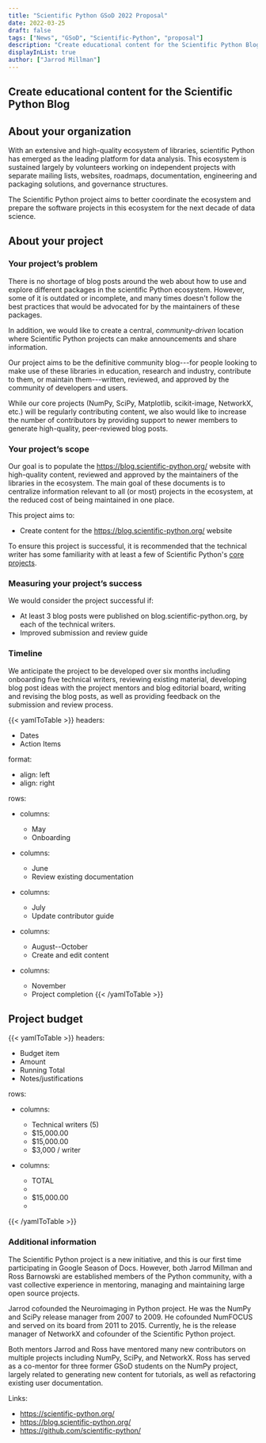 ```yaml
---
title: "Scientific Python GSoD 2022 Proposal"
date: 2022-03-25
draft: false
tags: ["News", "GSoD", "Scientific-Python", "proposal"]
description: "Create educational content for the Scientific Python Blog"
displayInList: true
author: ["Jarrod Millman"]
---
```


## Create educational content for the Scientific Python Blog

## About your organization

With an extensive and high-quality ecosystem of libraries, scientific Python
has emerged as the leading platform for data analysis.
This ecosystem is sustained largely by volunteers working on independent
projects with separate mailing lists, websites, roadmaps, documentation,
engineering and packaging solutions, and governance structures.

The Scientific Python project aims to better coordinate the ecosystem and
prepare the software projects in this ecosystem for the next decade of data
science.

## About your project

### Your project’s problem

There is no shortage of blog posts around the web about how to use and explore
different packages in the scientific Python ecosystem.
However, some of it is outdated or incomplete, and many times doesn't follow
the best practices that would be advocated for by the maintainers of these
packages.

In addition, we would like to create a central, _community-driven_ location where
Scientific Python projects can make announcements and share information.

Our project aims to be the definitive community blog---for people looking
to make use of these libraries in education, research and industry, contribute
to them, or maintain them---written, reviewed, and approved by the community
of developers and users.

While our core projects (NumPy, SciPy, Matplotlib, scikit-image, NetworkX, etc.)
will be regularly contributing content, we also would like to increase the number of
contributors by providing support to newer members to generate high-quality,
peer-reviewed blog posts.

### Your project’s scope

<!--
*Tell us about what documentation your organization will create, update, or improve. If some work is deliberately not being done, include that information as well. Include a time estimate, and whether you have already identified organization volunteers and a technical writer to work with your project.*
-->

Our goal is to populate the https://blog.scientific-python.org/ website with
high-quality content, reviewed and approved by the maintainers of the
libraries in the ecosystem.
The main goal of these documents is to centralize information relevant to all
(or most) projects in the ecosystem, at the reduced cost of being maintained in
one place.

This project aims to:

- Create content for the https://blog.scientific-python.org/ website

To ensure this project is successful, it is recommended that the technical
writer has some familiarity with at least a few of Scientific Python's
[core projects](https://scientific-python.org/specs/core-projects).

### Measuring your project’s success

<!--
*How will you know that your new documentation has helped solve your problem? What metrics will you use, and how will you track them?*
-->

We would consider the project successful if:

- At least 3 blog posts were published on blog.scientific-python.org,
  by each of the technical writers.
- Improved submission and review guide

### Timeline

We anticipate the project to be developed over six months including onboarding
five technical writers, reviewing existing material, developing blog post ideas with
the project mentors and blog editorial board, writing and revising the
blog posts, as well as providing feedback on the submission and review process.

<!-- prettier-ignore-start -->
{{< yamlToTable >}}
headers:
  - Dates
  - Action Items

format:
  - align: left
  - align: right

rows:
  - columns:
    - May
    - Onboarding

  - columns:
    - June
    - Review existing documentation

  - columns:
    - July
    - Update contributor guide

  - columns:
    - August--October 
    - Create and edit content

  - columns:
    - November
    - Project completion
{{< /yamlToTable >}}
<!-- prettier-ignore-end -->

## Project budget

<!-- prettier-ignore-start -->
{{< yamlToTable >}}
headers:
  - Budget item
  - Amount
  - Running Total
  - Notes/justifications

rows:
  - columns:
    - Technical writers (5)
    - $15,000.00
    - $15,000.00
    - $3,000 / writer 

  - columns:
    - TOTAL
    -
    - $15,000.00
    -

{{< /yamlToTable >}}
<!-- prettier-ignore-end -->

### Additional information

<!--
*Include here any additional information that is relevant to your proposal.*

*- Previous experience with technical writers or documentation: If you or any of your mentors have worked with technical writers before, or have developed documentation, mention this in your application. Describe the documentation that you produced and the ways in which you worked with the technical writer. For example, describe any review processes that you used, or how the technical writer's skills were useful to your project. Explain how this previous experience may help you to work with a technical writer in Season of Docs.*
*- Previous participation in Season of Docs, Google Summer of Code or others: If you or any of your mentors have taken part in Google Summer of Code or a similar program, mention this in your application. Describe your achievements in that program. Explain how this experience may influence the way you work in Season of Docs.*
-->

The Scientific Python project is a new initiative, and this is our first time
participating in Google Season of Docs.
However, both Jarrod Millman and Ross Barnowski are established members of the
Python community, with a vast collective experience in mentoring, managing and
maintaining large open source projects.

Jarrod cofounded the Neuroimaging in Python project. He was the NumPy and SciPy
release manager from 2007 to 2009. He cofounded NumFOCUS and served on its board
from 2011 to 2015. Currently, he is the release manager of NetworkX and cofounder
of the Scientific Python project.

Both mentors Jarrod and Ross have mentored many new
contributors on multiple projects including NumPy, SciPy, and NetworkX.
Ross has served as a co-mentor for three former GSoD students on the NumPy
project, largely related to generating new content for tutorials, as well as
refactoring existing user documentation.

Links:

- https://scientific-python.org/
- https://blog.scientific-python.org/
- https://github.com/scientific-python/
